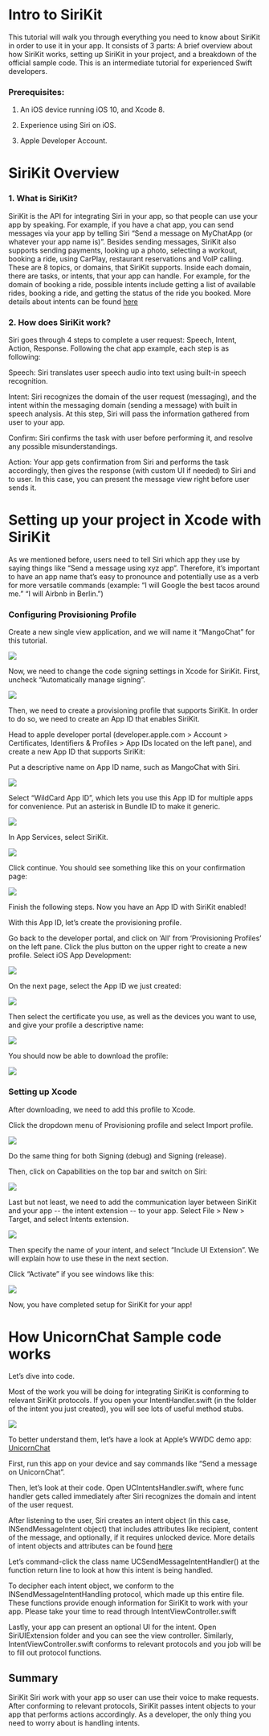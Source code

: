 # Intro to SiriKit

  

This tutorial will walk you through everything you need to know about SiriKit in order to use it in your app. It consists of 3 parts: A brief overview about how SiriKit works, setting up SiriKit in your project, and a breakdown of the official sample code. This is an intermediate tutorial for experienced Swift developers.

### Prerequisites: 

1) An iOS device running iOS 10, and Xcode 8. 

2) Experience using Siri on iOS. 

3) Apple Developer Account.

  

# SiriKit Overview

### 1. What is SiriKit?

SiriKit is the API for integrating Siri in your app, so that people can use your app by speaking. For example, if you have a chat app, you can send messages via your app by telling Siri “Send a message on MyChatApp (or whatever your app name is)”. Besides sending messages, SiriKit also supports sending payments, looking up a photo, selecting a workout, booking a ride, using CarPlay, restaurant reservations and VoIP calling. These are 8 topics, or domains, that SiriKit supports. Inside each domain, there are tasks, or intents, that your app can handle. For example, for the domain of booking a ride, possible intents include getting a list of available rides, booking a ride, and getting the status of the ride you booked. More details about intents can be found [here](https://developer.apple.com/library/prerelease/content/documentation/Intents/Conceptual/SiriIntegrationGuide/SiriDomains.html#//apple_ref/doc/uid/TP40016875-CH9-SW2)

  
### 2. How does SiriKit work?

Siri goes through 4 steps to complete a user request: Speech, Intent, Action, Response. Following the chat app example, each step is as following:

Speech: Siri translates user speech audio into text using built-in speech recognition.

Intent: Siri recognizes the domain of the user request (messaging), and the intent within the messaging domain (sending a message) with built in speech analysis. At this step, Siri will pass the information gathered from user to your app.

Confirm: Siri confirms the task with user before performing it, and resolve any possible misunderstandings.

Action: Your app gets confirmation from Siri and performs the task accordingly, then gives the response (with custom UI if needed) to Siri and to user. In this case, you can present the message view right before user sends it.

  

# Setting up your project in Xcode with SiriKit

As we mentioned before, users need to tell Siri which app they use by saying things like “Send a message using xyz app”. Therefore, it’s important to have an app name that’s easy to pronounce and potentially use as a verb for more versatile commands (example: “I will Google the best tacos around me.” “I will Airbnb in Berlin.”) 

### Configuring Provisioning Profile

Create a new single view application, and we will name it “MangoChat” for this tutorial. 

![](https://raw.githubusercontent.com/wustladela/SiriKit-Tutorial/master/assets/image_0.png)  
  

Now, we need to change the code signing settings in Xcode for SiriKit. First, uncheck “Automatically manage signing”.

![](https://raw.githubusercontent.com/wustladela/SiriKit-Tutorial/master/assets/image_1.png)  

Then, we need to create a provisioning profile that supports SiriKit. In order to do so, we need to create an App ID that enables SiriKit.
  

Head to apple developer portal (developer.apple.com &gt; Account &gt; Certificates, Identifiers & Profiles &gt; App IDs located on the left pane), and create a new App ID that supports SiriKit: 

Put a descriptive name on App ID name, such as MangoChat with Siri.

![](https://raw.githubusercontent.com/wustladela/SiriKit-Tutorial/master/assets/image_2.png)  

Select “WildCard App ID”, which lets you use this App ID for multiple apps for convenience. Put an asterisk in Bundle ID to make it generic.

![](https://raw.githubusercontent.com/wustladela/SiriKit-Tutorial/master/assets/image_3.png)  

In App Services, select SiriKit. 

![](https://raw.githubusercontent.com/wustladela/SiriKit-Tutorial/master/assets/image_4.png)  

Click continue. You should see something like this on your confirmation page: 

![](https://raw.githubusercontent.com/wustladela/SiriKit-Tutorial/master/assets/image_5.png)  

Finish the following steps. Now you have an App ID with SiriKit enabled!  

With this App ID, let’s create the provisioning profile.

Go back to the developer portal, and click on ‘All’ from ‘Provisioning Profiles’ on the left pane. Click the plus button on the upper right to create a new profile. Select iOS App Development: 

![](https://raw.githubusercontent.com/wustladela/SiriKit-Tutorial/master/assets/image_6.png)

On the next page, select the App ID we just created: 

![](https://raw.githubusercontent.com/wustladela/SiriKit-Tutorial/master/assets/image_7.png)

Then select the certificate you use, as well as the devices you want to use, and give your profile a descriptive name:

![](https://raw.githubusercontent.com/wustladela/SiriKit-Tutorial/master/assets/image_8.png)

You should now be able to download the profile: 

![](https://raw.githubusercontent.com/wustladela/SiriKit-Tutorial/master/assets/image_9.png)  

### Setting up Xcode

After downloading, we need to add this profile to Xcode. 

Click the dropdown menu of Provisioning profile and select Import profile. 

![](https://raw.githubusercontent.com/wustladela/SiriKit-Tutorial/master/assets/image_10.png)

Do the same thing for both Signing (debug) and Signing (release).

Then, click on Capabilities on the top bar and switch on Siri: 

![](https://raw.githubusercontent.com/wustladela/SiriKit-Tutorial/master/assets/image_11.png)
  

Last but not least, we need to add the communication layer between SiriKit and your app -- the intent extension -- to your app. Select File &gt; New &gt; Target, and select Intents extension.

![](https://raw.githubusercontent.com/wustladela/SiriKit-Tutorial/master/assets/image_12.png)

Then specify the name of your intent, and select “Include UI Extension”. We will explain how to use these in the next section.

Click “Activate” if you see windows like this:

![](https://raw.githubusercontent.com/wustladela/SiriKit-Tutorial/master/assets/image_13.png)

Now, you have completed setup for SiriKit for your app!

# How UnicornChat Sample code works

Let’s dive into code.  

Most of the work you will be doing for integrating SiriKit is conforming to relevant SiriKit protocols. If you open your IntentHandler.swift (in the folder of the intent you just created), you will see lots of useful method stubs.

![](https://raw.githubusercontent.com/wustladela/SiriKit-Tutorial/master/assets/image_14.png)

To better understand them, let’s have a look at Apple’s WWDC demo app: [UnicornChat](https://developer.apple.com/library/prerelease/content/samplecode/UnicornChat/UnicornChatExtendingYourAppswithSiriKit.zip)

First, run this app on your device and say commands like “Send a message on UnicornChat”. 

  

Then, let’s look at their code. Open UCIntentsHandler.swift, where func handler gets called immediately after Siri recognizes the domain and intent of the user request.

After listening to the user, Siri creates an intent object (in this case, INSendMessageIntent object) that includes attributes like recipient, content of the message, and optionally, if it requires unlocked device. More details of intent objects and attributes can be found [here](https://developer.apple.com/reference/intents/)

Let’s command-click the class name UCSendMessageIntentHandler() at the function return line to look at how this intent is being handled.  

To decipher each intent object, we conform to the INSendMessageIntentHandling protocol, which made up this entire file. These functions provide enough information for SiriKit to work with your app. Please take your time to read through IntentViewController.swift

Lastly, your app can present an optional UI for the intent. Open SiriUIExtension folder and you can see the view controller. Similarly, IntentViewController.swift conforms to relevant protocols and you job will be to fill out protocol functions.
  
## Summary

SiriKit Siri work with your app so user can use their voice to make requests. After conforming to relevant protocols, SiriKit passes intent objects to your app that performs actions accordingly. As a developer, the only thing you need to worry about is handling intents.
